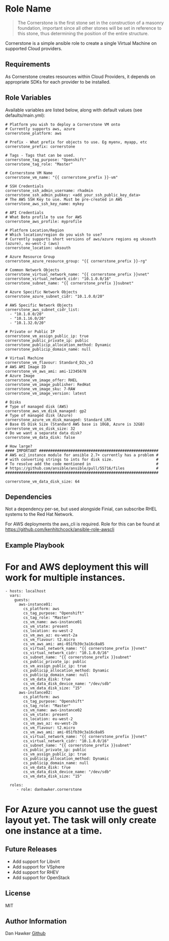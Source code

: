 Role Name
=========

> The Cornerstone is the first stone set in the construction of a masonry foundation, important since all other stones will be set in reference to this stone, thus determining the position of the entire structure.

Cornerstone is a simple ansible role to create a single Virtual Machine on supported Cloud providers.

Requirements
------------

As Cornerstone creates resources within Cloud Providers, it depends on appropriate SDKs for each provider to be installed.

Role Variables
--------------

Available variables are listed below, along with default values (see defaults/main.yml):

    # Platform you wish to deploy a Cornerstone VM onto
    # Currently supports aws, azure
    cornerstone_platform: aws

    # Prefix - What prefix for objects to use. Eg myenv, myapp, etc
    cornerstone_prefix: cornerstone
   
    # Tags - Tags that can be used.
    cornerstone_tag_purpose: "Openshift"
    cornerstone_tag_role: "Master"    
 
    # Cornerstone VM Name
    cornerstone_vm_name: "{{ cornerstone_prefix }}-vm"

    # SSH Credentials
    cornerstone_ssh_admin_username: rhadmin
    cornerstone_ssh_admin_pubkey: <add_your_ssh_public_key_data>
    # The AWS SSH Key to use. Must be pre-created in AWS
    cornerstone_aws_ssh_key_name: mykey
    
    # API Credentials
    # What Boto profile to use for AWS
    cornerstone_aws_profile: myprofile

    # Platform Location/Region
    # Which location/region do you wish to use?
    # Currently supports short versions of aws/azure regions eg uksouth (azure), eu-west-2 (aws)
    cornerstone_location: uksouth

    # Azure Resource Group
    cornerstone_azure_resource_group: "{{ cornerstone_prefix }}-rg"

    # Common Network Objects
    cornerstone_virtual_network_name: "{{ cornerstone_prefix }}vnet"
    cornerstone_virtual_network_cidr: "10.1.0.0/16"
    cornerstone_subnet_name: "{{ cornerstone_prefix }}subnet"

    # Azure Specific Network Objects
    cornerstone_azure_subnet_cidr: "10.1.0.0/20"

    # AWS Specific Network Objects
    cornerstone_aws_subnet_cidr_list:
      - "10.1.0.0/20"
      - "10.1.16.0/20"
      - "10.1.32.0/20"

    # Private or Public IP
    cornerstone_vm_assign_public_ip: true
    cornerstone_public_private_ip: public
    cornerstone_publicip_allocation_method: Dynamic
    cornerstone_publicip_domain_name: null

    # Virtual Machine
    cornerstone_vm_flavour: Standard_D2s_v3
    # AWS AMI Image ID
    cornerstone_vm_aws_ami: ami-12345678
    # Azure Image
    cornerstone_vm_image_offer: RHEL
    cornerstone_vm_image_publisher: RedHat
    cornerstone_vm_image_sku: 7-RAW
    cornerstone_vm_image_version: latest

    # Disks
    # Type of managed disk (AWS)
    cornerstone_aws_vm_disk_managed: gp2
    # Type of managed disk (Azure)
    cornerstone_azure_vm_disk_managed: Standard_LRS
    # Base OS Disk Size (Standard AWS base is 10GB, Azure is 32GB)
    cornerstone_vm_os_disk_size: 32
    # Do we want a separate data disk?
    cornerstone_vm_data_disk: false
    
    # How large?
    #### IMPORTANT #####################################################
    # AWS ec2_instance module for ansible 2.7+ currently has a problem #
    # with converting strings to ints for disk size.                   #
    # To resolve add the code mentioned in                             #
    # https://github.com/ansible/ansible/pull/55716/files              #
    ####################################################################

    cornerstone_vm_data_disk_size: 64

Dependencies
------------

Not a dependency per-se, but used alongside Finial, can subscribe RHEL systems to the Red Hat Network.

For AWS deployments the aws_cli is required. Role for this can be found at https://github.com/kenhitchcock/ansible-role-awscli

Example Playbook
----------------

# For and AWS deployment this will work for multiple instances.
    - hosts: localhost
      vars:
        guests:
          aws-instance01:
            cs_platform: aws
            cs_tag_purpose: "Openshift"
            cs_tag_role: "Master"
            cs_vm_name: aws-instance01
            cs_vm_state: present
            cs_location: eu-west-2
            cs_vm_aws_az: eu-west-2a
            cs_vm_flavour: t2.micro
            cs_vm_aws_ami: ami-051fb39c3a16c8a85
            cs_virtual_network_name: "{{ cornerstone_prefix }}vnet"
            cs_virtual_network_cidr: "10.1.0.0/16"
            cs_subnet_name: "{{ cornerstone_prefix }}subnet"
            cs_public_private_ip: public
            cs_vm_assign_public_ip: true
            cs_publicip_allocation_method: Dynamic
            cs_publicip_domain_name: null
            cs_vm_data_disk: true
            cs_vm_data_disk_device_name: "/dev/sdb"
            cs_vm_data_disk_size: "15"
          aws-instance02:
            cs_platform: aws
            cs_tag_purpose: "Openshift"
            cs_tag_role: "Master"
            cs_vm_name: aws-instance02
            cs_vm_state: present
            cs_location: eu-west-2
            cs_vm_aws_az: eu-west-2b
            cs_vm_flavour: t2.micro
            cs_vm_aws_ami: ami-051fb39c3a16c8a85
            cs_virtual_network_name: "{{ cornerstone_prefix }}vnet"
            cs_virtual_network_cidr: "10.1.0.0/16"
            cs_subnet_name: "{{ cornerstone_prefix }}subnet"
            cs_public_private_ip: public
            cs_vm_assign_public_ip: true
            cs_publicip_allocation_method: Dynamic
            cs_publicip_domain_name: null
            cs_vm_data_disk: true
            cs_vm_data_disk_device_name: "/dev/sdb"
            cs_vm_data_disk_size: "15"

      roles:
         - role: danhawker.cornerstone

# For Azure you cannot use the guest layout yet. The task will only create one instance at a time.

Future Releases
---------------

 - Add support for Libvirt
 - Add support for VSphere
 - Add support for RHEV
 - Add support for OpenStack

License
-------

MIT

Author Information
------------------

Dan Hawker [Github](https://github.com/danhawker)
